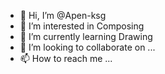 - 👋 Hi, I’m @Apen-ksg
- 👀 I’m interested in Composing
- 🌱 I’m currently learning Drawing
- 💞️ I’m looking to collaborate on ...
- 📫 How to reach me ...

<!---
Apen-ksg/Apen-ksg is a ✨ special ✨ repository because its `README.md` (this file) appears on your GitHub profile.
You can click the Preview link to take a look at your changes.
--->
